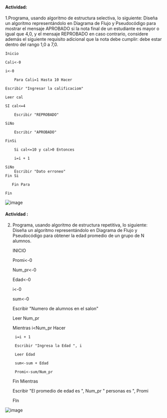 #### Actividad:

1.Programa, usando algoritmo de estructura selectiva, lo siguiente:
Diseña un algoritmo representándolo en Diagrama de Flujo y Pseudocódigo para mostrar el mensaje APROBADO si la nota final de un estudiante es mayor o igual que 4,0,
y el mensaje REPROBADO en caso contrario, considere además el siguiente requisito adicional que la nota debe cumplir: debe estar dentro del rango 1,0 a 7,0.
        
	Inicio 
	
	Cali<-0 
	
	i<-0
	
        Para Cali=1 Hasta 10 Hacer
	
	Escribir "Ingresar la calificaciom"
	
	Leer cal
	
	SI cal<=4
		
		Escribir "REPROBADO"
		
	SiNo
		
		Escribir "APROBADO"
        
	FinSi
 
        Si cal<=10 y cal>0 Entonces
		
		i=i + 1
        
	SiNo
		Escribir "Dato erroneo"
	Fin Si
	
       Fin Para  
	
	Fin
  
  ![image](https://user-images.githubusercontent.com/99523872/166088228-339a0c29-021e-48e2-99e7-1fbff092fa59.png)
  
      
#### Actividad :

2. Programa, usando algoritmo de estructura repetitiva, lo siguiente:
Diseña un algoritmo representándolo en Diagrama de Flujo y Pseudocódigo para obtener la edad promedio de un grupo de N alumnos.
    
    INICIO 
    
    Promi<-0
    
	Num_pr<-0
	
	Edad<-0
	
	i<-0
	
	sum<-0
	
	Escribir "Numero de alumnos en el salon"
	
	Leer Num_pr
	
    Mientras i<Num_pr Hacer
    
		i=i + 1
		
		Escribir "Ingresa la Edad ", i
		
		Leer Edad
		
		sum<-sum + Edad
		
		Promi<-sum/Num_pr
		
		
	Fin Mientras
	
	Escribir "El promedio de edad es ", Num_pr " personas es ", Promi 
	
	FIn 
  
 ![image](https://user-images.githubusercontent.com/99523872/166086853-c95cf02d-b9ae-4ecd-959f-e99bfb1bf3a4.png)
  
